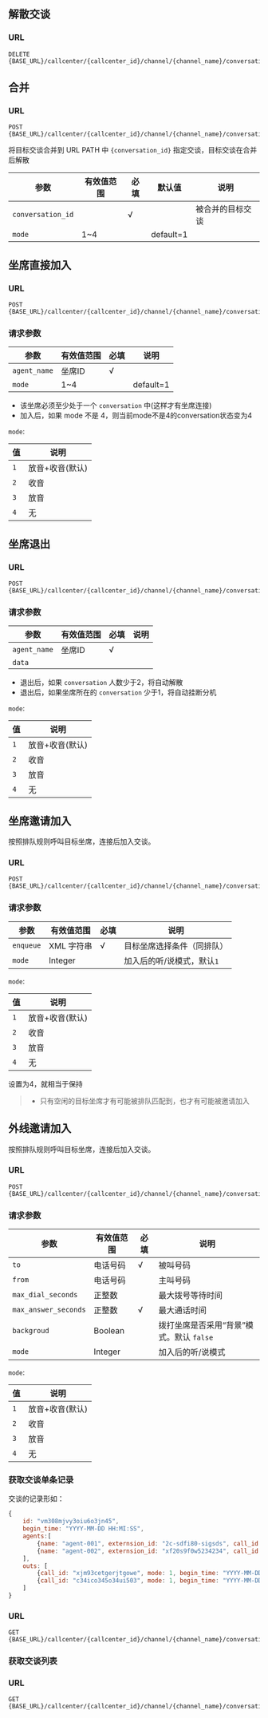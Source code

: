 <!-- toc -->

## 解散交谈

### URL

```
DELETE {BASE_URL}/callcenter/{callcenter_id}/channel/{channel_name}/conversation/{conversation_id}
```

## 合并

### URL

```
POST {BASE_URL}/callcenter/{callcenter_id}/channel/{channel_name}/conversation/{conversation_id}/merge
```

将目标交谈合并到 URL PATH 中 `{conversation_id}` 指定交谈，目标交谈在合并后解散

参数                   | 有效值范围            | 必填 | 默认值     | 说明
---------------------- | ----------------------| ---- | ---------- | -----------------------------
`conversation_id`      |                       | √    |            | 被合并的目标交谈
`mode`                 | 1~4                   |      | default=1  |

## 坐席直接加入

### URL

```
POST {BASE_URL}/callcenter/{callcenter_id}/channel/{channel_name}/conversation/{conversation_id}/attach
```

### 请求参数

参数                   | 有效值范围            | 必填 | 说明
---------------------- | ----------------------| ---- | ----------------------------------------
`agent_name`           | 坐席ID                | √    |
`mode`                 | 1~4                   |      | default=1

* 该坐席必须至少处于一个 `conversation` 中(这样才有坐席连接)
* 加入后，如果 mode 不是 4，则当前mode不是4的conversation状态变为4

`mode`:

值     | 说明
------ | ---------
`1`    | 放音+收音(默认)
`2`    | 收音
`3`    | 放音
`4`    | 无

## 坐席退出

### URL

```
POST {BASE_URL}/callcenter/{callcenter_id}/channel/{channel_name}/conversation/{conversation_id}/dettach
```

### 请求参数

参数                   | 有效值范围            | 必填 | 说明
---------------------- | ----------------------| ---- | ----------------------------------------
`agent_name`           | 坐席ID                | √    |
`data`                 |                       |      |

* 退出后，如果 `conversation` 人数少于2，将自动解散
* 退出后，如果坐席所在的 `conversation` 少于1，将自动挂断分机

`mode`:

值     | 说明
------ | ---------
`1`    | 放音+收音(默认)
`2`    | 收音
`3`    | 放音
`4`    | 无


## 坐席邀请加入
按照排队规则呼叫目标坐席，连接后加入交谈。

### URL
```
POST {BASE_URL}/callcenter/{callcenter_id}/channel/{channel_name}/conversation/{conversation_id}/invite_agent
```

### 请求参数

参数                   | 有效值范围            | 必填 | 说明
---------------------- | ----------------------| ---- | ----------------------------------------
`enqueue`              | XML 字符串            | √    | 目标坐席选择条件（同排队）
`mode`                 | Integer               |      | 加入后的听/说模式，默认`1`

`mode`:

值     | 说明
------ | ---------
`1`    | 放音+收音(默认)
`2`    | 收音
`3`    | 放音
`4`    | 无

设置为4，就相当于保持

> - 只有空闲的目标坐席才有可能被排队匹配到，也才有可能被邀请加入

## 外线邀请加入
按照排队规则呼叫目标坐席，连接后加入交谈。

### URL

```
POST {BASE_URL}/callcenter/{callcenter_id}/channel/{channel_name}/conversation/{conversation_id}/invite_out
```

### 请求参数

参数                   | 有效值范围            | 必填 | 说明
---------------------- | ----------------------| ---- | ----------------------------------------
`to`                   | 电话号码              | √    | 被叫号码
`from`                 | 电话号码              |      | 主叫号码
`max_dial_seconds`     | 正整数                |      | 最大拨号等待时间
`max_answer_seconds`   | 正整数                | √    | 最大通话时间
`backgroud`            | Boolean               |      | 拨打坐席是否采用“背景”模式。默认 `false`
`mode`                 | Integer               |      | 加入后的听/说模式

`mode`:

值     | 说明
------ | ---------
`1`    | 放音+收音(默认)
`2`    | 收音
`3`    | 放音
`4`    | 无

### 获取交谈单条记录

交谈的记录形如：

```js
{
    id: "vm308mjvy3oiu6o3jn45",
    begin_time: "YYYY-MM-DD HH:MI:SS",
    agents:[
        {name: "agent-001", externsion_id: "2c-sdfi80-sigsds", call_id: "fx20mudfsdfsdf", mode: 1, begin_time: "YYYY-MM-DD HH:MI:SS"},
        {name: "agent-002", externsion_id: "xf20s9f0w5234234", call_id: "a7ccx93mcjjlee", mode: 2, begin_time: "YYYY-MM-DD HH:MI:SS"},
    ],
    outs: [
        {call_id: "xjm93cetgerjtgowe", mode: 1, begin_time: "YYYY-MM-DD HH:MI:SS"},
        {call_id: "c34ico345o34ui503", mode: 1, begin_time: "YYYY-MM-DD HH:MI:SS"},
    ]
}
```

### URL

```
GET {BASE_URL}/callcenter/{callcenter_id}/channel/{channel_name}/conversation/{conversation_id}
```

### 获取交谈列表

### URL

```
GET {BASE_URL}/callcenter/{callcenter_id}/channel/{channel_name}/conversation
```
